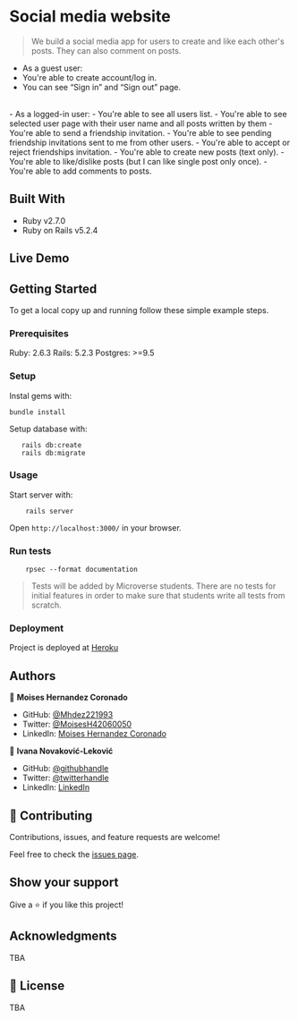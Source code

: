 # Social media website

> We build a social media app for users to create and like each other's posts. They can also comment on posts.
- As a guest user:
- You're able to create account/log in.
- You can see “Sign in” and “Sign out” page.
<br>
- As a logged-in user:
- You're able to see all users list.
- You're able to see selected user page with their user name and all posts written by them
- You're able to send a friendship invitation.
- You're able to see pending friendship invitations sent to me from other users.
- You're able to accept or reject friendships invitation.
- You're able to create new posts (text only).
- You're able to like/dislike posts (but I can like single post only once).
- You're able to add comments to posts.


## Built With

- Ruby v2.7.0
- Ruby on Rails v5.2.4

## Live Demo


## Getting Started

To get a local copy up and running follow these simple example steps.

### Prerequisites

Ruby: 2.6.3
Rails: 5.2.3
Postgres: >=9.5

### Setup

Instal gems with:

```
bundle install
```

Setup database with:

```
   rails db:create
   rails db:migrate
```

### Usage

Start server with:

```
    rails server
```

Open `http://localhost:3000/` in your browser.

### Run tests

```
    rpsec --format documentation
```

> Tests will be added by Microverse students. There are no tests for initial features in order to make sure that students write all tests from scratch.

### Deployment

Project is deployed at [Heroku](https://evening-earth-80698.herokuapp.com/users/sign_in)

## Authors
👤 **Moises Hernandez Coronado** 

- GitHub: [@Mhdez221993](https://github.com/Mhdez221993) 
- Twitter: [@MoisesH42060050](https://twitter.com/MoisesH42060050) 
- LinkedIn: [Moises Hernandez Coronado](https://www.linkedin.com/in/moises-hernandez-coronado/)

👤 **Ivana Novaković-Leković** 

- GitHub: [@githubhandle](https://github.com/1v4n4)
- Twitter: [@twitterhandle](https://twitter.com/codeIv1)
- LinkedIn: [LinkedIn](https://www.linkedin.com/in/1v4n4/)


## 🤝 Contributing

Contributions, issues, and feature requests are welcome!

Feel free to check the [issues page](https://github.com/Mhdez221993/private-events/issues).

## Show your support

Give a ⭐️ if you like this project!

## Acknowledgments

TBA

## 📝 License

TBA


